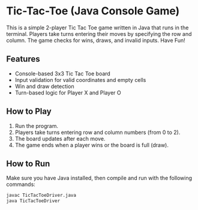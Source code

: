 # Tic-Tac-Toe (Java Console Game)

This is a simple 2-player Tic Tac Toe game written in Java that runs in the terminal. Players take turns entering their moves by specifying the row and column. The game checks for wins, draws, and invalid inputs. Have Fun!

## Features

- Console-based 3x3 Tic Tac Toe board
- Input validation for valid coordinates and empty cells
- Win and draw detection
- Turn-based logic for Player X and Player O

## How to Play

1. Run the program.
2. Players take turns entering row and column numbers (from 0 to 2).
3. The board updates after each move.
4. The game ends when a player wins or the board is full (draw).

## How to Run

Make sure you have Java installed, then compile and run with the following commands:

```bash
javac TicTacToeDriver.java
java TicTacToeDriver
